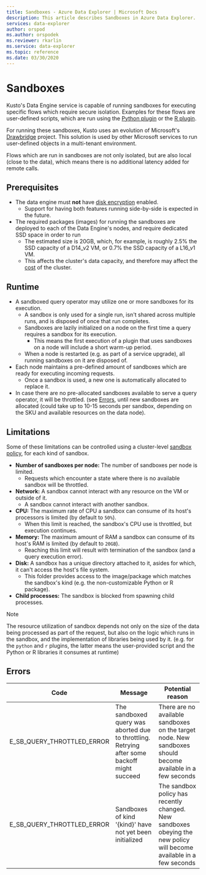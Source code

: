 ```yaml
---
title: Sandboxes - Azure Data Explorer | Microsoft Docs
description: This article describes Sandboxes in Azure Data Explorer.
services: data-explorer
author: orspod
ms.author: orspodek
ms.reviewer: rkarlin
ms.service: data-explorer
ms.topic: reference
ms.date: 03/30/2020
---
```

# Sandboxes

Kusto's Data Engine service is capable of running sandboxes for executing specific flows which require secure isolation.
Examples for these flows are user-defined scripts, which are run using the [Python plugin](../query/pythonplugin.md) or the
[R plugin](../query/rplugin.md).

For running these sandboxes, Kusto uses an evolution of Microsoft's [Drawbridge](https://www.microsoft.com/research/project/drawbridge/)
project. This solution is used by other Microsoft services to run user-defined objects in a multi-tenant environment.

Flows which are run in sandboxes are not only isolated, but are also local (close to the data), which means there is no
additional latency added for remote calls.

## Prerequisites

* The data engine must **not** have [disk encryption](https://docs.microsoft.com/azure/data-explorer/security#data-encryption) enabled.
  * Support for having both features running side-by-side is expected in the future.
* The required packages (images) for running the sandboxes are deployed to each of the Data Engine's nodes, and require dedicated SSD space in order to run
  * The estimated size is 20GB, which, for example, is roughly 2.5% the SSD capacity of a D14_v2 VM, or 0.7% the SSD capacity of a L16_v1 VM.
  * This affects the cluster's data capacity, and therefore may affect the [cost](https://azure.microsoft.com/pricing/details/data-explorer) of the cluster.

## Runtime

* A sandboxed query operator may utilize one or more sandboxes for its execution.
  * A sandbox is only used for a single run, isn't shared across multiple runs, and is disposed of once that run completes.
  * Sandboxes are lazily initialized on a node on the first time a query requires a sandbox for its execution.
    * This means the first execution of a plugin that uses sandboxes on a node will include a short warm-up period.
  * When a node is restarted (e.g. as part of a service upgrade), all running sandboxes on it are disposed of.
* Each node maintains a pre-defined amount of sandboxes which are ready for executing incoming requests.
  * Once a sandbox is used, a new one is automatically allocated to replace it.
* In case there are no pre-allocated sandboxes available to serve a query operator, it will be throttled.
  (see [Errors](#errors), until new sandboxes are allocated (could take up to 10-15 seconds per sandbox, depending on the SKU and available resources on the data node).

## Limitations

Some of these limitations can be controlled using a cluster-level [sandbox policy](../management/sandboxpolicy.md), for each kind of sandbox.

* **Number of sandboxes per node:** The number of sandboxes per node is limited.
  * Requests which encounter a state where there is no available sandbox will be throttled.
* **Network:** A sandbox cannot interact with any resource on the VM or outside of it.
  * A sandbox cannot interact with another sandbox.
* **CPU:** The maximum rate of CPU a sandbox can consume of its host's processors is limited (by default to `50%`).
  * When this limit is reached, the sandbox's CPU use is throttled, but execution continues.
* **Memory:** The maximum amount of RAM a sandbox can consume of its host's RAM is limited (by default to `20GB`).
  * Reaching this limit will result with termination of the sandbox (and a query execution error).
* **Disk:** A sandbox has a unique directory attached to it, asides for which, it can't access the host's file system.
  * This folder provides access to the image/package which matches the sandbox's kind (e.g. the non-customizable Python or R package).
* **Child processes:** The sandbox is blocked from spawning child processes.

> [!NOTE]
> The resource utilization of sandbox depends not only on the size of the data being processed as part of the request,
> but also on the logic which runs in the sandbox, and the implementation of libraries being used by it.
> (e.g. for the `python` and `r` plugins, the latter means the user-provided script and the Python or R libraries it consumes at runtime)

## Errors

|Code                      |Message                                                                                        |Potential reason                                                                                                    |
|--------------------------|-----------------------------------------------------------------------------------------------|--------------------------------------------------------------------------------------------------------------------|
|E_SB_QUERY_THROTTLED_ERROR|The sandboxed query was aborted due to throttling. Retrying after some backoff might succeed   |There are no available sandboxes on the target node. New sandboxes should become available in a few seconds         |
|E_SB_QUERY_THROTTLED_ERROR|Sandboxes of kind '{kind}' have not yet been initialized                                       |The sandbox policy has recently changed. New sandboxes obeying the new policy will become available in a few seconds|
